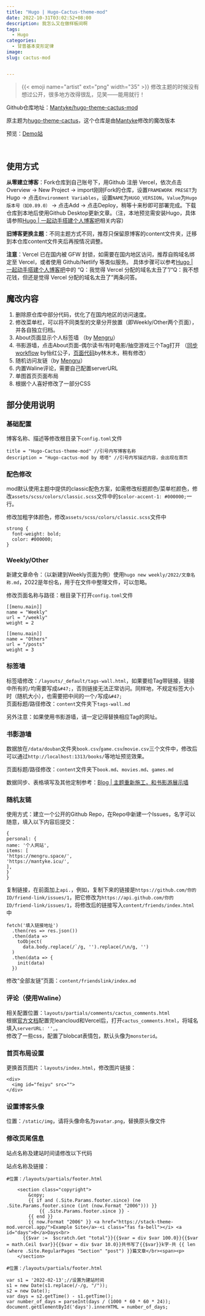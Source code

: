 ```yaml
---
title: "Hugo | Hugo-Cactus-theme-mod"
date: 2022-10-31T03:02:52+08:00
description: 我怎么又在做样板间啊
tags:
  - Hugo
categories:
  - 甘普基本变形定律
image: 
slug: cactus-mod


---
```


> {{< emoji name="artist"  ext="png" width="35" >}} 修改主题的时候没有想过公开，很多地方改得很乱，见笑——能用就行！


Github仓库地址：[Mantyke/hugo-theme-cactus-mod
](https://github.com/Mantyke/hugo-theme-cactus-mod)

原主题为[hugo-theme-cactus](https://github.com/monkeyWzr/hugo-theme-cactus)，这个仓库是由[Mantyke](https://mantyke.icu/)修改的魔改版本

预览：[Demo站](https://cactus-mod.mantyke.icu/)

<br>

## 使用方式

**从零建立博客**：Fork仓库到自己账号下，用Github 注册 Vercel，依次点击Overview → New Project → import刚刚Fork的仓库，设置`FRAMEWORK PRESET`为Hugo → 点击`Environment Variables`，设置`NAME`为`HUGO_VERSION`，`Value`为`Hugo版本号（如0.89.0）` → 点击Add → 点击Deploy，稍等十来秒即可部署完成。下载仓库到本地后使用Github Desktop更新文章。（注，本地预览需安装Hugo，具体请参照[Hugo | 一起动手搭建个人博客吧](https://mantyke.icu/2021/hugo-build-blog/)相关内容）

**旧博客更换主题**：不同主题方式不同，推荐只保留原博客的content文件夹，迁移到本仓库content文件夹后再按情况调整。

**注意**：Vercel 已在国内被 GFW 封锁，如需要在国内地区访问，推荐自购域名绑定至 Vercel，或者使用 Github/Netlify 等类似服务。
具体步骤可以参考[Hugo | 一起动手搭建个人博客吧](https://mantyke.icu/2021/hugo-build-blog/)中的 “Q：我觉得 Vercel 分配的域名太丑了”/“Q：我不想花钱，但还是觉得 Vercel 分配的域名太丑了”两条问答。

## 魔改内容
1. 删除原仓库中部分代码，优化了在国内地区的访问速度。
2. 修改菜单栏，可以将不同类型的文章分开放置（即Weekly/Other两个页面），并各自独立归档。
3. About页面显示个人标签墙 （by [Mengru](https://mengru.space/?posts/2022/07/——magic-toys#%E6%A0%87%E7%AD%BE%E5%A2%99)）
4. 书影游墙，点击About页面-偶尔读书/有时电影/抽空游戏三个Tag打开 （[同步workflow](https://imnerd.org/doumark.html) by怡红公子，[页面代码](https://immmmm.com/doumark-action/)by林木木，稍有修改）
5. 随机访问友链（by [Mengru](https://mengru.space/?posts/2022/07/magic-toys#%E5%86%B2%E6%B5%AA%E6%97%B6%E9%97%B4)）
6. 内置Waline评论，需要自己配置serverURL
7. 单图首页页面布局
8. 根据个人喜好修改了一部分CSS



## 部分使用说明
### 基础配置
博客名称、描述等修改根目录下`config.toml`文件

```
title = "Hugo-Cactus-theme-mod" //引号内写博客名称
description = "Hugo-cactus-mod by 塔塔" //引号内写描述内容，会出现在首页
```

### 配色修改
mod默认使用主题中提供的classic配色方案，如需修改标题颜色/菜单栏颜色，修改`assets/scss/colors/classic.scss`文件中的`$color-accent-1: #000000;`一行。

修改加粗字体颜色，修改`assets/scss/colors/classic.scss`文件中

```
strong {
  font-weight: bold;
  color: #000000;
}
```
### Weekly/Other
新建文章命令：（以新建到Weekly页面为例）使用`hugo new weekly/2022/文章名称.md`，2022是年份名，用于在文件中整理文件，可以忽略。

修改页面名称与路径：根目录下打开`config.toml`文件

```
[[menu.main]]
name = "Weekly"
url = "/weekly"
weight = 2

[[menu.main]]
name = "Others"
url = "/posts"
weight = 3
```

### 标签墙
标签墙修改：`/layouts/_default/tags-wall.html`，如果要给Tag带链接，链接中所有的`/`均需要写成`&#47;`，否则链接无法正常访问。同样地，不规定标签大小时（随机大小），也需要把中间的一个`/`写成`&#47;`  
页面标题/路径修改：`content`文件夹下`tags-wall.md`

另外注意：如果使用书影游墙，请一定记得替换相应Tag的网址。

### 书影游墙
数据放在`/data/douban`文件夹`book.csv`/`game.csv`/`movie.csv`三个文件中，修改后可以通过`http://localhost:1313/books/`等地址预览效果。

页面标题/路径修改：`content`文件夹下`book.md`、`movies.md`、`games.md`

数据同步、表格填写及其他定制参考：[Blog | 主题重新施工，和书影游展示墙](https://mantyke.icu/posts/2022/a-flower-upon-your-return/)

### 随机友链

使用方式：建立一个公开的Github Repo，在Repo中新建一个Issues，名字可以随意，填入以下内容后提交：

```
{
personal: {
name: '个人网站',
items: [
'https://mengru.space/',
'https://mantyke.icu/',
],
}
}
```
复制链接，在前面加上`api.`，例如，复制下来的链接是`https://github.com/你的ID/friend-link/issues/1`，把它修改为`https://api.github.com/你的ID/friend-link/issues/1`，将修改后的链接写入`content/friends/index.html`中

```
fetch('填入链接地址')
  .then(res => res.json())
  .then(data =>
    toObject(
      data.body.replace(/`/g, '').replace(/\n/g, '')  
  )
  .then(data => {
    init(data)
  })
```
修改“全部友链”页面：`content/friendslink/index.md`

### 评论（使用Waline）
相关配置位置：`layouts/partials/comments/cactus_comments.html`      
根据[官方文档](https://waline.js.org/guide/get-started.html)配置完leancloud和Vercel后，打开`cactus_comments.html`，将域名填入`serverURL: '',`。     
修改了一些css，配置了blobcat表情包，默认头像为`monsterid`。

### 首页布局设置
更换首页图片：`layouts/index.html`，修改图片链接：

```
<div>
  <img id="feiyu" src="">
</div>
```

### 设置博客头像

位置：`/static/img`，请将头像命名为`avatar.png`，替换原头像文件

### 修改页尾信息

站点名称及建站时间请修改以下代码

站点名称及链接：

```
#位置：/layouts/partials/footer.html

    <section class="copyright">
        &copy; 
        {{ if and (.Site.Params.footer.since) (ne .Site.Params.footer.since (int (now.Format "2006"))) }}
            {{ .Site.Params.footer.since }} - 
        {{ end }}
        {{ now.Format "2006" }} <a href="https://stack-theme-mod.vercel.app/">Example Site</a>·<i class="fas fa-bell"></i> <a id="days">0</a>Days<br>
      {{$var :=  $scratch.Get "total"}}{{$var = div $var 100.0}}{{$var = math.Ceil $var}}{{$var = div $var 10.0}}共书写了{{$var}}k字·共 {{ len (where .Site.RegularPages "Section" "post") }}篇文章</br><span><p>
    </section>
```

```
#位置：/layouts/partials/footer.html

var s1 = '2022-02-13';//设置为建站时间
s1 = new Date(s1.replace(/-/g, "/"));
s2 = new Date();
var days = s2.getTime() - s1.getTime();
var number_of_days = parseInt(days / (1000 * 60 * 60 * 24));
document.getElementById('days').innerHTML = number_of_days;
```